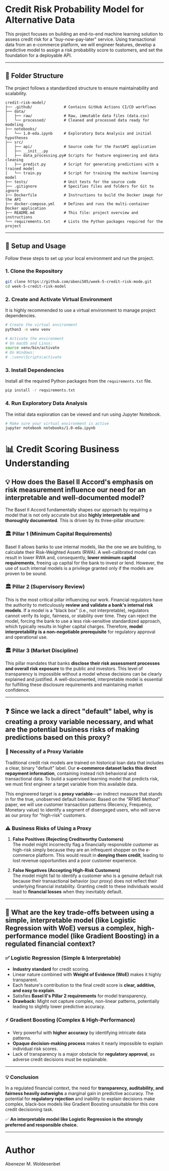 # Credit Risk Probability Model for Alternative Data

This project focuses on building an end-to-end machine learning solution to assess credit risk for a "buy-now-pay-later" service. Using transactional data from an e-commerce platform, we will engineer features, develop a predictive model to assign a risk probability score to customers, and set the foundation for a deployable API.

---

## 📂 Folder Structure

The project follows a standardized structure to ensure maintainability and scalability.

```
credit-risk-model/
├── .github/              # Contains GitHub Actions CI/CD workflows
├── data/
│   ├── raw/              # Raw, immutable data files (data.csv)
│   └── processed/        # Cleaned and processed data ready for modeling
├── notebooks/
│   └── 1.0-eda.ipynb     # Exploratory Data Analysis and initial hypotheses
├── src/
│   ├── api/              # Source code for the FastAPI application
│   ├── __init__.py
│   ├── data_processing.py# Scripts for feature engineering and data cleaning
│   ├── predict.py        # Script for generating predictions with a trained model
│   └── train.py          # Script for training the machine learning model
├── tests/                # Unit tests for the source code
├── .gitignore            # Specifies files and folders for Git to ignore
├── Dockerfile            # Instructions to build the Docker image for the API
├── docker-compose.yml    # Defines and runs the multi-container Docker application
├── README.md             # This file: project overview and instructions
└── requirements.txt      # Lists the Python packages required for the project
```

---

## 🚀 Setup and Usage

Follow these steps to set up your local environment and run the project.

### 1. Clone the Repository
```bash
git clone https://github.com/abeni505/week-5-credit-risk-mode.git
cd week-5-credit-risk-model
```

### 2. Create and Activate Virtual Environment
It is highly recommended to use a virtual environment to manage project dependencies.

```bash
# Create the virtual environment
python3 -m venv venv

# Activate the environment
# On macOS and Linux:
source venv/bin/activate
# On Windows:
# .\venv\Scripts\activate
```

### 3. Install Dependencies
Install all the required Python packages from the `requirements.txt` file.

```bash
pip install -r requirements.txt
```

### 4. Run Exploratory Data Analysis
The initial data exploration can be viewed and run using Jupyter Notebook.

```bash
# Make sure your virtual environment is active
jupyter notebook notebooks/1.0-eda.ipynb
```

# 📊 Credit Scoring Business Understanding

## 💡 How does the Basel II Accord's emphasis on risk measurement influence our need for an interpretable and well-documented model?

The Basel II Accord fundamentally shapes our approach by requiring a model that is not only accurate but also **highly interpretable and thoroughly documented**. This is driven by its three-pillar structure:

### 🏛️ Pillar 1 (Minimum Capital Requirements)
Basel II allows banks to use internal models, like the one we are building, to calculate their Risk-Weighted Assets (RWA). A well-calibrated model can result in lower RWA and, consequently, **lower minimum capital requirements**, freeing up capital for the bank to invest or lend. However, the use of such internal models is a privilege granted only if the models are proven to be sound.

### 🏛️ Pillar 2 (Supervisory Review)
This is the most critical pillar influencing our work. Financial regulators have the authority to meticulously **review and validate a bank's internal risk models**. If a model is a "black box" (i.e., not interpretable), regulators cannot verify its logic, fairness, or stability over time. They can reject the model, forcing the bank to use a less risk-sensitive standardized approach, which typically results in higher capital charges. Therefore, **model interpretability is a non-negotiable prerequisite** for regulatory approval and operational use.

### 🏛️ Pillar 3 (Market Discipline)
This pillar mandates that banks **disclose their risk assessment processes and overall risk exposure** to the public and investors. This level of transparency is impossible without a model whose decisions can be clearly explained and justified. A well-documented, interpretable model is essential for fulfilling these disclosure requirements and maintaining market confidence.

---

## ❓ Since we lack a direct "default" label, why is creating a proxy variable necessary, and what are the potential business risks of making predictions based on this proxy?

### 🔶 Necessity of a Proxy Variable
Traditional credit risk models are trained on historical loan data that includes a clear, binary "default" label. Our **e-commerce dataset lacks this direct repayment information**, containing instead rich behavioral and transactional data. To build a supervised learning model that predicts risk, we must first engineer a target variable from this available data.

This engineered target is a **proxy variable**—an indirect measure that stands in for the true, unobserved default behavior. Based on the *"RFMS Method"* paper, we will use customer transaction patterns (Recency, Frequency, Monetary value) to identify a segment of disengaged users, who will serve as our proxy for "high-risk" customers.

### ⚠️ Business Risks of Using a Proxy

1. **False Positives (Rejecting Creditworthy Customers)**  
   The model might incorrectly flag a financially responsible customer as high-risk simply because they are an infrequent shopper on the e-commerce platform. This would result in **denying them credit**, leading to lost revenue opportunities and a poor customer experience.

2. **False Negatives (Accepting High-Risk Customers)**  
   The model might fail to identify a customer who is a genuine default risk because their transactional behavior (our proxy) does not reflect their underlying financial instability. Granting credit to these individuals would lead to **financial losses** when they inevitably default.

---

## 🔄 What are the key trade-offs between using a simple, interpretable model (like Logistic Regression with WoE) versus a complex, high-performance model (like Gradient Boosting) in a regulated financial context?

### ✅ Logistic Regression (Simple & Interpretable)
- **Industry standard** for credit scoring.  
- Linear nature combined with **Weight of Evidence (WoE)** makes it highly transparent.  
- Each feature's contribution to the final credit score is **clear, additive, and easy to explain**.  
- Satisfies **Basel II's Pillar 2 requirements** for model transparency.  
- **Drawback:** Might not capture complex, non-linear patterns, potentially leading to slightly lower predictive accuracy.

### ⚡ Gradient Boosting (Complex & High-Performance)
- Very powerful with **higher accuracy** by identifying intricate data patterns.  
- **Opaque decision-making process** makes it nearly impossible to explain individual risk scores.  
- Lack of transparency is a major obstacle for **regulatory approval**, as adverse credit decisions must be explainable.

---

### 💡 **Conclusion**
In a regulated financial context, the need for **transparency, auditability, and fairness heavily outweighs** a marginal gain in predictive accuracy. The potential for **regulatory rejection** and inability to explain decisions make complex, black-box models like Gradient Boosting unsuitable for this core credit decisioning task.

✅ **An interpretable model like Logistic Regression is the strongly preferred and responsible choice.**

---

# Author
Abenezer M. Woldesenbet
